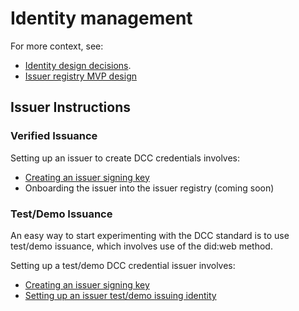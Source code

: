 # Identity management

For more context, see:
- [Identity design decisions](design_decision_ids.md).
- [Issuer registry MVP design](issuer_registry.md)

## Issuer Instructions

### Verified Issuance

Setting up an issuer to create DCC credentials involves:
- [Creating an issuer signing key](issuer_key_generation.md)
- Onboarding the issuer into the issuer registry (coming soon)

### Test/Demo Issuance

An easy way to start experimenting with the DCC standard is to use test/demo issuance, which involves use of the did:web method.

Setting up a test/demo DCC credential issuer involves:
- [Creating an issuer signing key](issuer_key_generation.md)
- [Setting up an issuer test/demo issuing identity](issuer_demo_id.md)


